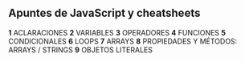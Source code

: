 ## Apuntes de JavaScript y cheatsheets

**1** ACLARACIONES
**2** VARIABLES
**3** OPERADORES
**4** FUNCIONES
**5** CONDICIONALES
**6** LOOPS
**7** ARRAYS
**8** PROPIEDADES Y MÉTODOS: ARRAYS / STRINGS
**9** OBJETOS LITERALES